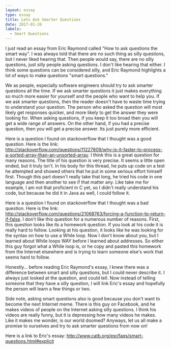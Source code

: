 ```yaml
---
layout: essay
type: essay
title: Lets Ask Smarter Questions
date: 2017-01-26
labels:
  - Smart Questions
---
```


I just read an essay from Eric Raymond called "How to ask questions the smart way". I was always told that there are no such thing as silly questions, but I never liked hearing that. Then people would say, there are no silly questions, just silly people asking questions. I don't like hearing that either. I think some questions can be considered silly, and Eric Raymond highlights a lot of ways to make questions "smart questions." 

We as people, especially software engineers should try to ask smarter questions all the time. If we ask smarter questions it just makes
everything so much more easier for yourself and the people who want to help you. If we ask smarter questions, then the reader doesn't have to waste time trying to understand your question. The person who asked the question will most likely get responses quicker, and more likely to get the answer they were looking for. When asking questions, if you keep it too broad then you will get a wide range of answers. On the other hand, if you had a precise question, then you will get a precise answer. Its just purely more efficient.

Here is a question I found on stackoverflow that I thought was a good question. Here is the link: http://stackoverflow.com/questions/11227809/why-is-it-faster-to-process-a-sorted-array-than-an-unsorted-array. I think this is a great question for many reasons. The title of his question is very precise. It seems a little open ended, but it truly isn't. In his body for this thread, he puts up code on a test he attempted and showed others that he put in some serious effort himself first. Though this part doesn't really take that long, he tried his code in one language and then another to see if that matter any. Like take me for example, I am not that proficient in C yet, so I didn't really understand his code, but because he did it in Java as well, I could follow it.

Here is a question I found on stackoverflow that I thought was a bad question. Here is the link: http://stackoverflow.com/questions/21068763/forcing-a-function-to-return-if-false. I don't like this question for a numerous number of reasons. First, this question looks like its a homework question. If you look at his code it is really hard to follow. Looking at his question, it looks like he was looking for the syntax on how to use a While loop. Now I don't know about you, but I learned about While loops WAY before I learned about addresses. So either this guy forgot what a While loop is, or he copy and pasted this homework from the Internet elsewhere and is trying to learn someone else's work that seems hard to follow.

Honestly... before reading Eric Raymond's essay, I knew there was a difference between smart and silly questions, but I could never describe it. I always just looked at the question, and could tell. Now instead of telling someone that they have a silly question, I will link Eric's essay and hopefully the person will learn a few things or two.

Side note, asking smart questions also is good because you don't want to become the next Internet meme. There is this guy on Facebook, and he makes videos of people on the Internet asking silly questions. I think his videos are really funny, but it is depressing how many videos he makes. Like it makes me wonder, is our world doomed? Anyways, let us all make a promise to ourselves and try to ask smarter questions from now on!

Here is a link to Eric's essay: http://www.catb.org/esr/faqs/smart-questions.html#explicit

